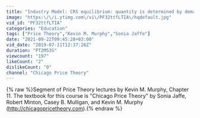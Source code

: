 ```yaml
---
title: "Industry Model: CRS equilibrium: quantity is determined by demand and price by cost"
image: "https:\/\/i.ytimg.com\/vi\/PF32ttfLTIA\/hqdefault.jpg"
vid_id: "PF32ttfLTIA"
categories: "Education"
tags: ["Price Theory","Kevin M. Murphy","Sonia Jaffe"]
date: "2021-09-22T09:45:28+03:00"
vid_date: "2019-07-11T12:37:26Z"
duration: "PT2M53S"
viewcount: "197"
likeCount: "2"
dislikeCount: "0"
channel: "Chicago Price Theory"
---
```

{% raw %}Segment of Price Theory lectures by Kevin M. Murphy, Chapter 11.  The textbook for this course is &quot;Chicago Price Theory&quot; by Sonia Jaffe, Robert Minton, Casey B. Mulligan, and Kevin M. Murphy (<a rel="nofollow" target="blank" href="http://chicagopricetheory.com).">http://chicagopricetheory.com).</a>{% endraw %}
